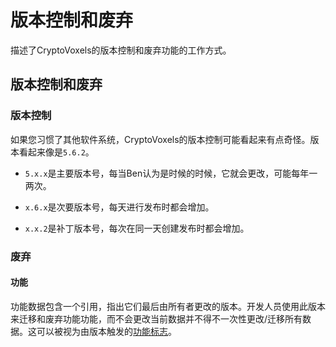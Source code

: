 # 版本控制和废弃

描述了CryptoVoxels的版本控制和废弃功能的工作方式。

## 版本控制和废弃

### 版本控制

如果您习惯了其他软件系统，CryptoVoxels的版本控制可能看起来有点奇怪。版本看起来像是`5.6.2`。

- `5.x.x`是主要版本号，每当Ben认为是时候的时候，它就会更改，可能每年一两次。

- `x.6.x`是次要版本号，每天进行发布时都会增加。

- `x.x.2`是补丁版本号，每次在同一天创建发布时都会增加。

### 废弃

#### 功能

功能数据包含一个引用，指出它们最后由所有者更改的版本。开发人员使用此版本来迁移和废弃功能功能，而不会更改当前数据并不得不一次性更改/迁移所有数据。这可以被视为由版本触发的[功能标志](https://martinfowler.com/articles/feature-toggles.html)。
